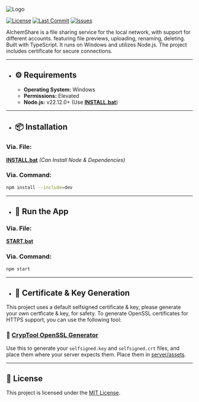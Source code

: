 
![Logo](https://iili.io/FUfTsGS.gif)

[![License](https://img.shields.io/github/license/AlchemistChief/AlchemShare?color=green&style=flat&label=📄%20License)](https://github.com/AlchemistChief/AlchemShare/blob/main/LICENSE.md)
[![Last Commit](https://img.shields.io/github/last-commit/AlchemistChief/AlchemShare?color=blue&style=flat&label=🕒%20Last%20Commit)](https://github.com/AlchemistChief/AlchemShare/commits/master)
[![Issues](https://img.shields.io/github/issues/AlchemistChief/AlchemShare?color=orange&logo=github&logoColor=white&style=flat)](https://github.com/AlchemistChief/AlchemShare/issues)

AlchemShare is a file sharing service for the local network, with support for different accounts. featuring file previews, uploading, renaming, deleting. Built with TypeScript. It runs on Windows and utilizes Node.js. The project includes certificate for secure connections.

---

- ## ⚙ Requirements

  - **Operating System:** Windows
  - **Permissions:** Elevated
  - **Node.js:** v22.12.0+ (Use **[INSTALL.bat](INSTALL.bat)**)

---

- ## 📦 Installation

### Via. File:
**[INSTALL.bat](INSTALL.bat)** *(Can Install Node & Dependencies)*

### Via. Command:
```bash
npm install --include=dev
```

---

- ## 🚀 Run the App

### Via. File:
**[START.bat](START.bat)**

### Via. Command:
```bash
npm start
```

---

- ## 🔐 Certificate & Key Generation

This project uses a default selfsigned certificate & key, please generate your own certficate & key, for safety. To generate OpenSSL certificates for HTTPS support, you can use the following tool:

### 🔗 [CrypTool OpenSSL Generator](https://www.cryptool.org/de/cto/openssl/)

Use this to generate your `selfsigned.key` and `selfsigned.crt` files, and place them where your server expects them. Place them in [server/assets](server/assets).

---

## 📄 License

This project is licensed under the [MIT License](LICENSE.md).